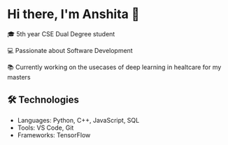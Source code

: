 # Hi there, I'm Anshita 👋

🎓 5th year CSE Dual Degree student

💻 Passionate about Software Development  

📚 Currently working on the usecases of deep learning in healtcare for my masters 

## 🛠️ Technologies

- Languages: Python, C++, JavaScript, SQL
- Tools: VS Code, Git
- Frameworks: TensorFlow


